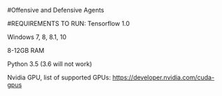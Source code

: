 #Offensive and Defensive Agents

#REQUIREMENTS TO RUN:
Tensorflow 1.0

Windows 7, 8, 8.1, 10

8-12GB RAM

Python 3.5 (3.6 will not work)

Nvidia GPU, list of supported GPUs: https://developer.nvidia.com/cuda-gpus
